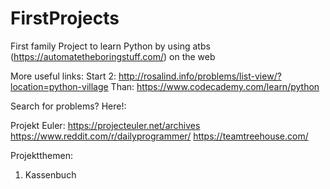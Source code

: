 # FirstProjects
First family Project to learn Python by using atbs (https://automatetheboringstuff.com/) on the web

More useful links:
Start 2: http://rosalind.info/problems/list-view/?location=python-village
Than:
https://www.codecademy.com/learn/python

Search for problems? Here!:

Projekt Euler: https://projecteuler.net/archives
https://www.reddit.com/r/dailyprogrammer/
https://teamtreehouse.com/

Projektthemen:

1. Kassenbuch
